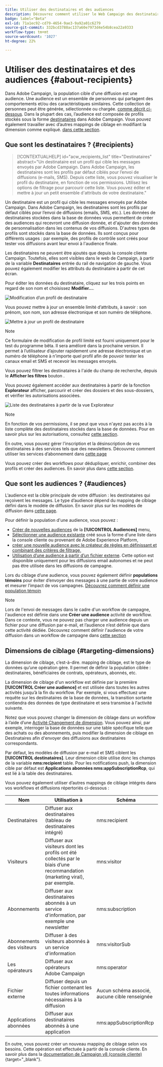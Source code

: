 ```yaml
---
title: Utiliser des destinataires et des audiences
description: Découvrez comment utiliser le Web Campaign des destinataires
badge: label="Beta"
exl-id: 71a1ec92-cd79-4654-9ae3-9a92a01c6279
source-git-commit: 332bcd3788ac137a60e7973d4e54b8cea22a9333
workflow-type: tm+mt
source-wordcount: '1027'
ht-degree: 22%

---
```


# Utiliser des destinataires et des audiences {#about-recipients}

Dans Adobe Campaign, la population cible d&#39;une diffusion est une audience. Une audience est un ensemble de personnes qui partagent des comportements et/ou des caractéristiques similaires. Cette collection de personnes peut être générée, sélectionnée ou chargée. [comme décrit ci-dessous](#audiences). Dans la plupart des cas, l’audience est composée de profils stockés sous la forme [destinataires](#recipients) dans Adobe Campaign. Vous pouvez également travailler avec d’autres mappings de ciblage en modifiant la dimension comme expliqué. [dans cette section](#targeting-dimensions).

## Que sont les destinataires ? {#recipients}

>[!CONTEXTUALHELP]
>id="acw_recipients_list"
>title="Destinataires"
>abstract="Un destinataire est un profil qui cible les messages envoyés par Adobe Campaign. Dans Adobe Campaign, les destinataires sont les profils par défaut ciblés pour l’envoi de diffusions (e-mails, SMS). Depuis cette liste, vous pouvez visualiser le profil du destinataire, en fonction de vos permissions. Utilisez les options de filtrage pour parcourir cette liste. Vous pouvez éditer et mettre à jour un petit ensemble d&#39;attributs de votre destinataire."

Un destinataire est un profil qui cible les messages envoyés par Adobe Campaign. Dans Adobe Campaign, les destinataires sont les profils par défaut ciblés pour l’envoi de diffusions (emails, SMS, etc.). Les données de destinataires stockées dans la base de données vous permettent de créer des audiences qui recevront une diffusion donnée, et d&#39;ajouter des données de personnalisation dans les contenus de vos diffusions. D&#39;autres types de profils sont stockés dans la base de données. Ils sont conçus pour différents usages : par exemple, des profils de contrôle sont créés pour tester vos diffusions avant leur envoi à l&#39;audience finale.

Les destinataires ne peuvent être ajoutés que depuis la console cliente Campaign. Toutefois, elles sont visibles dans le web de Campaign, à partir de la variable **Destinataires** entrée du rail de navigation de gauche. Vous pouvez également modifier les attributs du destinataire à partir de cet écran.

Pour éditer les données du destinataire, cliquez sur les trois points en regard de son nom et choisissez **Modifier...**.

![Modification d’un profil de destinataire](assets/recipient-edit.png)

Vous pouvez mettre à jour un ensemble limité d’attributs, à savoir : son prénom, son nom, son adresse électronique et son numéro de téléphone.

![Mettre à jour un profil de destinataire](assets/recipient-update.png)

>[!NOTE]
>
>Ce formulaire de modification de profil limité est fourni uniquement pour le test du programme bêta. Il sera amélioré dans la prochaine version. Il permet à l’utilisateur d’ajouter rapidement une adresse électronique et un numéro de téléphone à n’importe quel profil afin de pouvoir tester les canaux email et SMS et recevoir les messages envoyés.

Vous pouvez filtrer les destinataires à l&#39;aide du champ de recherche, depuis le **Afficher les filtres** bouton .

Vous pouvez également accéder aux destinataires à partir de la fonction **Explorateur** afficher, parcourir et créer des dossiers et des sous-dossiers, et vérifier les autorisations associées.

![Liste des destinataires à partir de la vue Explorateur](assets/recipients-from-explorer.png)

>[!NOTE]
>
>En fonction de vos permissions, il se peut que vous n&#39;ayez pas accès à la liste complète des destinataires stockés dans la base de données. Pour en savoir plus sur les autorisations, consultez [cette section](../get-started/permissions.md).

En outre, vous pouvez gérer l&#39;inscription et la désinscription de vos destinataires à des services tels que des newsletters. Découvrez comment utiliser les services d’abonnement dans [cette page](manage-services.md)

Vous pouvez créer des workflows pour dédupliquer, enrichir, combiner des profils et créer des audiences. En savoir plus dans [cette section](../workflows/gs-workflows.md).

## Que sont les audiences ? {#audiences}

L’audience est la cible principale de votre diffusion : les destinataires qui reçoivent les messages. Le type d’audience dépend du mapping de ciblage défini dans le modèle de diffusion. En savoir plus sur les modèles de diffusion dans [cette page](../msg/delivery-template.md).

Pour définir la population d&#39;une audience, vous pouvez :

* [Créer de nouvelles audiences](create-audience.md) de la **[!UICONTROL Audiences]** menu,
* [Sélectionner une audience existante](add-audience.md) créé sous la forme d&#39;une liste dans la console cliente ou provenant de Adobe Experience Platform,
* [créer une nouvelle audience avec le créateur de règles en définissant et combinant des critères de filtrage,](segment-builder.md)
* [Utilisation d’une audience à partir d’un fichier externe](file-audience.md). Cette option est disponible uniquement pour les diffusions email autonomes et ne peut pas être utilisée dans les diffusions de campagne.

Lors du ciblage d’une audience, vous pouvez également définir **populations témoins** pour éviter d’envoyer des messages à une partie de votre audience et mesurer l’impact de vos campagnes. [Découvrez comment définir une population témoin](control-group.md)

>[!NOTE]
>
>Lors de l&#39;envoi de messages dans le cadre d&#39;un workflow de campagne, l&#39;audience est définie dans une **Créer une audience** activité de workflow. Dans ce contexte, vous ne pouvez pas charger une audience depuis un fichier pour une diffusion par e-mail, et l’audience n’est définie que dans cette activité dédiée. Découvrez comment définir l&#39;audience de votre diffusion dans un workflow de campagne dans [cette section](../workflows/activities/build-audience.md)

## Dimensions de ciblage {#targeting-dimensions}

La dimension de ciblage, c’est-à-dire. mapping de ciblage, est le type de données qu’une opération gère. Il permet de définir la population ciblée : destinataires, bénéficiaires de contrats, opérateurs, abonnés, etc.

La dimension de ciblage d&#39;un workflow est définie par la première **[!UICONTROL Créer une audience]** et est utilisée dans toutes les autres activités jusqu’à la fin du workflow. Par exemple, si vous effectuez une requête sur les destinataires de la base de données, la transition sortante contiendra des données de type destinataire et sera transmise à l&#39;activité suivante.

Notez que vous pouvez changer la dimension de ciblage dans un workflow à l’aide d’une [Activité Changement de dimension](../workflows/activities/change-dimension.md). Vous pouvez ainsi, par exemple, interroger la base de données sur une table spécifique telle que des achats ou des abonnements, puis modifier la dimension de ciblage en Destinataires afin d&#39;envoyer des diffusions aux destinataires correspondants.

Par défaut, les modèles de diffusion par e-mail et SMS ciblent les **[!UICONTROL destinataires]**. Leur dimension cible utilise donc les champs de la variable **nms:recipient** table. Pour les notifications push, la dimension cible par défaut est **Applications abonnées nms:appSubscriptionRcp**, qui est lié à la table des destinataires.

Vous pouvez également utiliser d’autres mappings de ciblage intégrés dans vos workflows et diffusions répertoriés ci-dessous :

| Nom | Utilisation à | Schéma |
|---|---|---|
| Destinataires | Diffuser aux destinataires (tableau de destinataires intégré) | nms:recipient |
| Visiteurs | Diffuser aux visiteurs dont les profils ont été collectés par le biais d’une recommandation (marketing viral), par exemple. | mns:visitor |
| Abonnements  | Diffuser aux destinataires abonnés à un service d&#39;information, par exemple une newsletter | nms:subscription |
| Abonnements des visiteurs | Diffuser à des visiteurs abonnés à un service d&#39;information | nms:visitorSub |
| Les opérateurs | Diffuser aux opérateurs Adobe Campaign | nms:operator |
| Fichier externe | Diffuser depuis un fichier contenant les toutes informations nécessaires à la diffusion | Aucun schéma associé, aucune cible renseignée |
| Applications abonnées | Diffuser aux destinataires abonnés à une application | nms:appSubscriptionRcp |

En outre, vous pouvez créer un nouveau mapping de ciblage selon vos besoins. Cette opération est effectuée à partir de la console cliente. En savoir plus dans la [documentation de Campaign v8 (console cliente)](https://experienceleague.adobe.com/docs/campaign/campaign-v8/audience/add-profiles/target-mappings.html#new-mapping){target="_blank"}.
